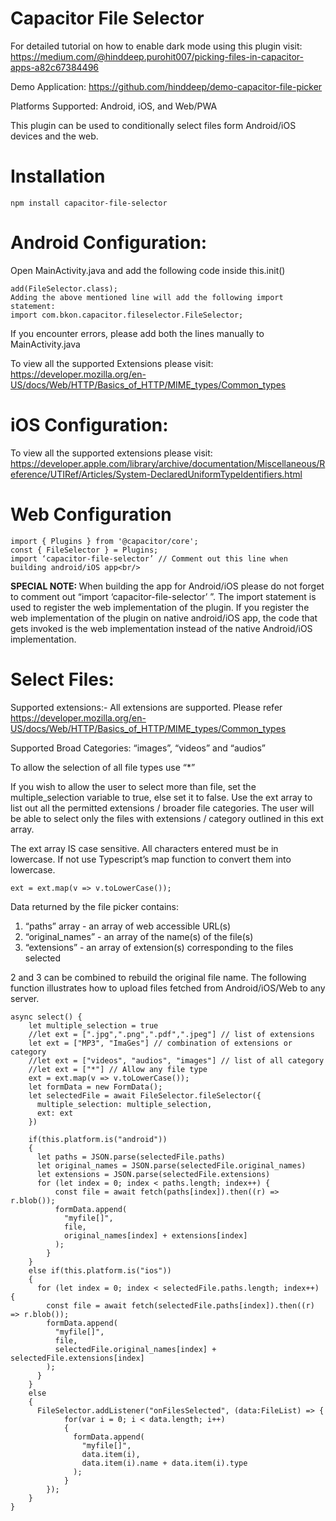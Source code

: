 # Capacitor File Selector

For detailed tutorial on how to enable dark mode using this plugin visit:
https://medium.com/@hinddeep.purohit007/picking-files-in-capacitor-apps-a82c67384496 <br/>

Demo Application: https://github.com/hinddeep/demo-capacitor-file-picker <br/>

Platforms Supported: Android, iOS, and Web/PWA

This plugin can be used to conditionally select files form Android/iOS devices and the web.

# Installation <br/>

```
npm install capacitor-file-selector
```

# Android Configuration: <br/>
Open MainActivity.java and add the following code inside this.init() <br/>
```
add(FileSelector.class);
Adding the above mentioned line will add the following import statement: 
import com.bkon.capacitor.fileselector.FileSelector;
```
If you encounter errors, please add both the lines manually to MainActivity.java <br/>

To view all the supported Extensions please visit: <br/>
https://developer.mozilla.org/en-US/docs/Web/HTTP/Basics_of_HTTP/MIME_types/Common_types <br/>


# iOS Configuration: <br/>
To view all the supported extensions please visit: <br/>
https://developer.apple.com/library/archive/documentation/Miscellaneous/Reference/UTIRef/Articles/System-DeclaredUniformTypeIdentifiers.html <br/>

# Web Configuration <br/>
```
import { Plugins } from '@capacitor/core'; 
const { FileSelector } = Plugins; 
import ‘capacitor-file-selector’ // Comment out this line when building android/iOS app<br/>
```


<b> SPECIAL NOTE: </b> When building the app for Android/iOS please do not forget to comment out “import ‘capacitor-file-selector’ ”. The import statement is used to register the web implementation of the plugin. If you register the web implementation of the plugin on native android/iOS app, the code that gets invoked is the web implementation instead of the native Android/iOS implementation. <br/>


# Select Files:

Supported extensions:- All extensions are supported. Please refer https://developer.mozilla.org/en-US/docs/Web/HTTP/Basics_of_HTTP/MIME_types/Common_types   <br/>

Supported Broad Categories: “images”, “videos” and “audios”  <br/>

To allow the selection of all file types use “*” <br/>

If you wish to allow the user to select more than file, set the multiple_selection variable to true, else set it to false. Use the ext array to list out all the permitted extensions / broader file categories. The user will be able to select only the files with extensions / category outlined in this ext array. <br/>

The ext array IS case sensitive. All characters entered must be in lowercase. If not use Typescript’s map function to convert them into lowercase.  <br/> 
```  
ext = ext.map(v => v.toLowerCase());
```

Data returned by the file picker contains: <br/>
1. “paths” array - an array of web accessible URL(s) <br/>
2. “original_names” - an array of the name(s) of the file(s) <br/>
3. “extensions” - an array of extension(s) corresponding to the files selected <br/>

2 and 3 can be combined to rebuild the original file name. The following function illustrates how to upload files fetched from Android/iOS/Web to any server. <br/>

```
async select() { 
    let multiple_selection = true 
    //let ext = [".jpg",".png",".pdf",".jpeg"] // list of extensions
    let ext = ["MP3", "ImaGes"] // combination of extensions or category 
    //let ext = ["videos", "audios", "images"] // list of all category
    //let ext = ["*"] // Allow any file type
    ext = ext.map(v => v.toLowerCase()); 
    let formData = new FormData(); 
    let selectedFile = await FileSelector.fileSelector({ 
      multiple_selection: multiple_selection, 
      ext: ext 
    }) 

    if(this.platform.is("android")) 
    { 
      let paths = JSON.parse(selectedFile.paths) 
      let original_names = JSON.parse(selectedFile.original_names) 
      let extensions = JSON.parse(selectedFile.extensions) 
      for (let index = 0; index < paths.length; index++) { 
          const file = await fetch(paths[index]).then((r) => r.blob()); 
          formData.append( 
            "myfile[]", 
            file, 
            original_names[index] + extensions[index] 
          ); 
        }
    } 
    else if(this.platform.is("ios")) 
    { 
      for (let index = 0; index < selectedFile.paths.length; index++) { 
        const file = await fetch(selectedFile.paths[index]).then((r) => r.blob()); 
        formData.append( 
          "myfile[]", 
          file, 
          selectedFile.original_names[index] + selectedFile.extensions[index] 
        ); 
      } 
    } 
    else 
    { 
      FileSelector.addListener("onFilesSelected", (data:FileList) => { 
            for(var i = 0; i < data.length; i++) 
            { 
              formData.append( 
                "myfile[]", 
                data.item(i), 
                data.item(i).name + data.item(i).type  
              );
            }
        }); 
    } 
}
```
